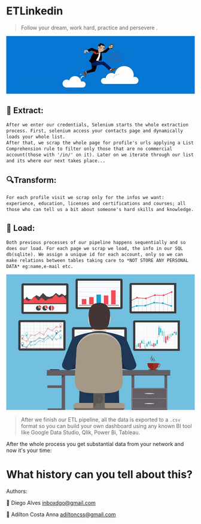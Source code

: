 # ETLinkedin


> Follow your dream, work hard, practice and persevere .



<img src="./.src/capa.jpeg" alt="classic ETL template">






## :hammer: Extract:

    After we enter our credentials, Selenium starts the whole extraction process. First, selenium access your contacts page and dynamically loads your whole list. 
    After that, we scrap the whole page for profile's urls applying a List Comprehension rule to filter only those that are no commercial account(those with '/in/' on it). Later on we iterate through our list and its where our next takes place...






##  :mag:Transform:

    For each profile visit we scrap only for the infos we want: experience, education, licenses and certifications and courses; all those who can tell us a bit about someone's hard skills and knowledge.






## :floppy_disk:  Load:

    Both previous processes of our pipeline happens sequentially and so does our load. For each page we scrap we load, the info in our SQL db(sqlite). We assign a unique id for each account, only so we can make relations between tables taking care to *NOT STORE ANY PERSONAL DATA* eg:name,e-mail etc.






<img src="./.src/dashboard.jpeg" alt="classic ETL template">

> After we finish our ETL pipeline, all the data is exported to a `.csv` format so you can build your own dashboard using any known BI tool like Google Data Studio, Qlik, Power Bi, Tableau.



After the whole process you get substantial data from your network and now it's your time:

# What history can you tell about this?









Authors:

:bust_in_silhouette: Diego Alves inboxdgo@gmail.com

:bust_in_silhouette: Adilton Costa Anna adiltoncss@gmail.com

